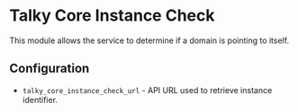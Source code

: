 # Talky Core Instance Check

This module allows the service to determine if a domain is pointing to itself.

## Configuration

- `talky_core_instance_check_url` - API URL used to retrieve instance identifier.
